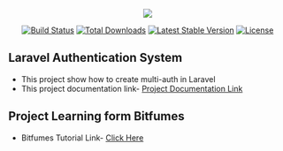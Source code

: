 <p align="center"><img src="https://laravel.com/assets/img/components/logo-laravel.svg"></p>

<p align="center">
<a href="https://travis-ci.org/laravel/framework"><img src="https://travis-ci.org/laravel/framework.svg" alt="Build Status"></a>
<a href="https://packagist.org/packages/laravel/framework"><img src="https://poser.pugx.org/laravel/framework/d/total.svg" alt="Total Downloads"></a>
<a href="https://packagist.org/packages/laravel/framework"><img src="https://poser.pugx.org/laravel/framework/v/stable.svg" alt="Latest Stable Version"></a>
<a href="https://packagist.org/packages/laravel/framework"><img src="https://poser.pugx.org/laravel/framework/license.svg" alt="License"></a>
</p>

## Laravel Authentication System

- This project show how to create multi-auth in Laravel
- This project documentation link- [Project Documentation Link](https://github.com/shuvo4054/Laravel-Multi-Auth-Bitfumes/tree/master/Laravel%20Multi-Auth%20Documentation)


## Project Learning form Bitfumes

- Bitfumes Tutorial Link- [Click Here](https://www.youtube.com/playlist?list=PLe30vg_FG4OTO7KbQ6TByyY99AiSw1MDS)
